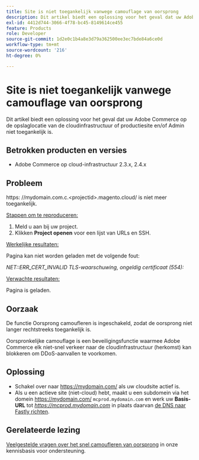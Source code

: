 ```yaml
---
title: Site is niet toegankelijk vanwege camouflage van oorsprong
description: Dit artikel biedt een oplossing voor het geval dat uw Adobe Commerce op de opslaglocatie van de cloudinfrastructuur of productiesite en/of Admin niet toegankelijk is.
exl-id: 4412d744-3066-4f78-bc45-8149614ce455
feature: Products
role: Developer
source-git-commit: 1d2e0c1b4a8e3d79a362500ee3ec7bde84a6ce0d
workflow-type: tm+mt
source-wordcount: '216'
ht-degree: 0%

---
```


# Site is niet toegankelijk vanwege camouflage van oorsprong

Dit artikel biedt een oplossing voor het geval dat uw Adobe Commerce op de opslaglocatie van de cloudinfrastructuur of productiesite en/of Admin niet toegankelijk is.

## Betrokken producten en versies

* Adobe Commerce op cloud-infrastructuur 2.3.x, 2.4.x

## Probleem

https: &#x200B;//mydomain.com.c.&lt;projectid>.magento.cloud/ is niet meer toegankelijk.

<u>Stappen om te reproduceren:</u>

1. Meld u aan bij uw project.
1. Klikken **Project openen** voor een lijst van URLs en SSH.

<u>Werkelijke resultaten:</u>

Pagina kan niet worden geladen met de volgende fout:

*NET::ERR\_CERT\_INVALID*  *TLS-waarschuwing, ongeldig certificaat (554):*

<u>Verwachte resultaten:</u>

Pagina is geladen.

## Oorzaak

De functie Oorsprong camoufleren is ingeschakeld, zodat de oorsprong niet langer rechtstreeks toegankelijk is.

Oorspronkelijke camouflage is een beveiligingsfunctie waarmee Adobe Commerce elk niet-snel verkeer naar de cloudinfrastructuur (herkomst) kan blokkeren om DDoS-aanvallen te voorkomen.

## Oplossing

* Schakel over naar https://mydomain.com/ als uw cloudsite actief is.
* Als u een actieve site (niet-cloud) hebt, maakt u een subdomein via het domein https://mydomain.com/ `mcprod.mydomain.com` en werk uw **Basis-URL** tot *https://mcprod.mydomain.com* in plaats daarvan [de DNS naar Fastly richten](https://devdocs.magento.com/cloud/cdn/configure-fastly.html#update-dns-configuration-with-development-settings).

## Gerelateerde lezing

[Veelgestelde vragen over het snel camoufleren van oorsprong](/help/faq/general/fastly-origin-cloaking-enablement-faq.md) in onze kennisbasis voor ondersteuning.
